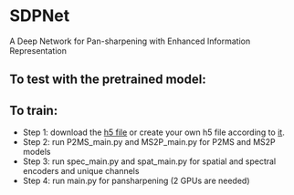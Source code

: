 # SDPNet
A Deep Network for Pan-sharpening with Enhanced Information Representation


## To test with the pretrained model:

## To train:
* Step 1: download the [h5 file]() or create your own h5 file according to [it](https://github.com/hanna-xu/utils).
* Step 2: run P2MS_main.py and MS2P_main.py for P2MS and MS2P models
* Step 3: run spec_main.py and spat_main.py for spatial and spectral encoders and unique channels
* Step 4: run main.py for pansharpening (2 GPUs are needed)
